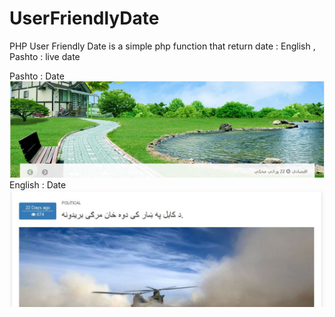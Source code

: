 # UserFriendlyDate
PHP User Friendly Date is a simple php function that return date :
English , Pashto : live date

Pashto : Date
<img src="https://github.com/basirsharif/userFriendlyDate/blob/master/ufd_pashto.JPG" />
English : Date
<img src="https://github.com/basirsharif/userFriendlyDate/blob/master/ufd_english.JPG" />

